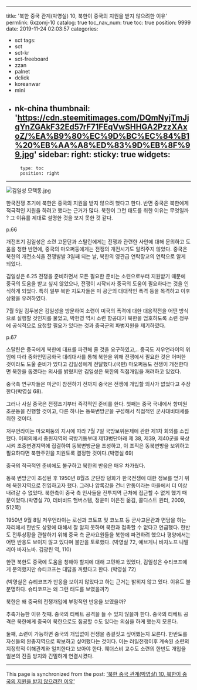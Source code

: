 
---
title: '북한 중국 관계(박영실) 10, 북한이 중국의 지원을 받지 않으려한 이유'
permlink: 6xzomj-10
catalog: true
toc_nav_num: true
toc: true
position: 9999
date: 2019-11-24 02:03:57
categories:
- sct
tags:
- sct
- sct-kr
- sct-freeboard
- zzan
- palnet
- dclick
- koreanwar
- mini
- nk-china
thumbnail: 'https://cdn.steemitimages.com/DQmNyjTmJjqYnZGAkF32Ed57rF71FEqVwSHHGA2PzzXAxoZ/%EA%B9%80%EC%9D%BC%EC%84%B1%20%EB%AA%A8%ED%83%9D%EB%8F%99.jpg'
sidebar:
    right:
        sticky: true
widgets:
    -
        type: toc
        position: right
---


![김일성 모택동.jpg](https://cdn.steemitimages.com/DQmNyjTmJjqYnZGAkF32Ed57rF71FEqVwSHHGA2PzzXAxoZ/%EA%B9%80%EC%9D%BC%EC%84%B1%20%EB%AA%A8%ED%83%9D%EB%8F%99.jpg)


한국전쟁 초기에 북한은 중국의 지원을 받지 않으려 했다고 한다. 반면 중국은 북한에게 적극적인 지원을 하려고 했다는 근거가 많다. 북한이 그런 태도를 취한 이유는 무엇일까 ? 그 이유를 제대로 설명한 것을 보지 못한 것 같다.

p.66

개전초기 김일성은 소련 고문단과 스탈린에게는 전쟁과 관련한 사안에 대해 문의하고 도움을 청한 반면에, 중국의 마오쩌둥에게는 전쟁의 개전시기도 알려주지 않았다. 중국은 북한의 개전소식을 전쟁발발 3일째 되는 날, 북한의 영관급 연락장교의 연락으로 알게 되었다.

김일성은 6.25 전쟁을 준비하면서 모든 필요한 준비는 소련으로부터 지원받기 때문에 중국의 도움을 받고 싶지 않았으나, 전쟁이 시작되자 중국의 도움이 필요하다는 것을 인식하게 되었다. 특히 일부 북한 지도자들은 미 공군의 대대적인 폭격 등을 목격하고 이후 상황을 우려하였다.

7월 5일 김두봉은 김일성을 방문하여 소련이 미국의 폭격에 대한 대응작전을 어떤 방식으로 실행할 것인지를 물었고, 박헌영 역시 소련 항공대가 북한을 엄호하도록 소련 정부에 공식적으로 요청할 필요가 있다는 것과 중국군의 파병지원을 제기하였다.

p.67

스탈린은 중국에게 북한에 대표를 파견해 줄 것을 요구하였고,.. 중국도 저우언라이의 위임에 따라 중화인민공화국 대리대사를 통해 북한을 위해 전쟁에서 필요한 것은 어떠한 것이라도 도울 준비가 있다고 김일성에게 전달했다.(국편) 마오쩌둥도 전쟁이 개전한다면 북한을 돕겠다는 의사를 밝혔지만 김일성은 북한의 직접개입을 꺼려하고 있었다.

중국측 연구자들은 미군이 참전하기 전까지 중국은 전쟁에 개입할 의사가 없었다고 주장한다(박영실 68).

그러나 사실 중국은 전쟁초기부터 즉각적인 준비를 한다. 첫째는 중국 국내에서 항미원조운동을 진행할 것이고, 다른 하나는 동북변방군을 구성해서 직접적인 군사대비태세를 취한 것이다.

저우언라이는 마오쩌둥의 지시에 따라 7월 7일 국방보위문제에 관한 제1차 회의를 소집했다. 이회의에서 중원지역의 국방기동부대 제13병단아래 제 38, 제39, 제40군을 북상시켜 조중변경지역에 집결하여 동북변방군을 조성하고, 이 조직은 동북변방을 보위하고 필요하다면 북한주민을 지원토록 결정한 것이다.(박영실 69)

중국의 적극적인 준비에도 불구하고 북한의 반응은 매우 차가웠다.

동북 변방군이 조성된 후 1950년 8월초 군단장 덩화가 한국전쟁에 대한 정보를 얻기 위해 북한지역으로 진입하고자 했다. 그러나 압록강을 건너 안동이라는 마을에서 더 이상 내려갈 수 없었다. 북한측이 중국 측 인사들을 전투지역 근처에 접근할 수 없게 했기 때문이었다.(박영실 70, 데비비드 핼버스템, 정윤미 이은진 옮김, 콜디스트 윈터, 2009, 512쪽)

1950년 9월 8일 저우언라이는 로신과 코토프 및 코노프 등 군사고문관과 면담을 하는 자리에서 한반도 상황에 대해서 잘 알지 못하며 북한과 접촉할 수 없다고 언급했다. 한반도 전투상황을 관찰하기 위해 중국 측 군사요원들을 북한에 파견하려 했으나 평양에서는 어떤 반응도 보이지 않고 있다며 불만을 토로했다. (박영실 72, 예브게니 바자노프 나딸리아 바자노바. 김광린 역, 110)

한편 북한도 중국에 도움을 청해야 할지에 대해 고민하고 있었다, 김일성은 슈티코프에게 문의했지만 슈티코프는 대답을 꺼렸다고 한다. (박영실 72)

(박영실은 슈티코프가 반응을 보이지 않았다고 하는 근거는 밝히지 않고 있다. 이유도 불분명하다. 슈티코프는 왜 그런 태도를 보였을까?)

북한은 왜 중국의 전쟁개입에 부정적인 반응을 보였을까?

추측가능한 이유 첫째. 중국의 티베트 공격을 들 수 있지 않을까 한다. 중국의 티베트 공격은 북한에게 중국이 북한으로도 침공할 수도 있다는 의심을 하게 했는지 모른다.

둘째, 소련이 가능하면 중국의 개입없이 전쟁을 종결짓고 싶어했는지 모른다. 한반도를 자신들의 완충지역으로 확보하고 싶어했다는 것이다. 이는 러일전쟁이후 계속된 소련의 지정학적 이해관계와 일치한다고 보아야 한다. 웨더스비 교수도 소련의 한반도 개입을 일본의 진출 방지와 긴밀하게 연결시켰다.

- - -

This page is synchronized from the post: ['북한 중국 관계(박영실) 10, 북한이 중국의 지원을 받지 않으려한 이유'](https://steemit.com/@wisdomandjustice/6xzomj-10)
